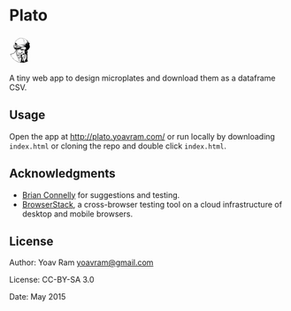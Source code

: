 # Plato
![Plato](https://raw.githubusercontent.com/yoavram/plato/master/plato.png)

A tiny web app to design microplates and download them as a dataframe CSV.

## Usage

Open the app at <http://plato.yoavram.com/> or run locally by downloading `index.html` or cloning the repo and double click `index.html`.

## Acknowledgments

- [Brian Connelly](https://github.com/briandconnelly) for suggestions and testing.
- [BrowserStack](http://www.browserstack.com), a cross-browser testing tool on a cloud infrastructure of desktop and mobile browsers.

## License

Author: Yoav Ram <yoavram@gmail.com>

License: CC-BY-SA 3.0

Date: May 2015
